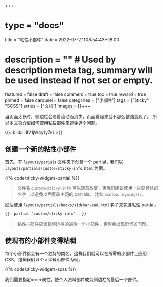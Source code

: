 +++
# type = "docs"
title = "粘性小部件"
date = 2022-07-27T08:54:43+08:00
# description = "" # Used by description meta tag, summary will be used instead if not set or empty.
featured = false
draft = false
comment = true
toc = true
reward = true
pinned = false
carousel = false
categories = ["小部件"]
tags = ["Sticky", "SCSS"]
series = ["文档"]
images = []
+++

当页面太长时，侧边栏会随着滚动而消失，页面看起来就不那么整洁美观了。
所以本文将介绍如何使用粘性部件来避免这个问题。

<!--more-->

{{< bilibili BV1jW4y1y7kL >}}

## 创建一个新的粘性小部件

首先，在 `layouts/parials` 文件夹下创建一个 partial，我们以 `layouts/partials/custom/sticky-info.html` 为例。

{{% code/sticky-widgets-partial %}}

> 文件名 `custom/sticky-info` 可以随意改变，但我们建议使用一些更具体的名字，以避免以后覆盖主题的 partials。
> 比如 `custom`、`mywidgets`。

然后使用 `layouts/partials/hooks/sidebar-end.html` 钩子来包含粘性 partial。

```html { title="layouts/partials/hooks/sidebar-end.html" }
{{- partial "custom/sticky-info" . }}
```

> 粘性小部件应该是侧边栏的最后一个小部件，否则会出现奇怪的问题。

## 使现有的小部件变得粘稠

每个小部件都会有一个独特的类名，这样我们就可以在所需的小部件上应用 CSS，这里我们以个人资料小部件为例。

{{% code/sticky-widgets-scss %}}

我们需要指定`order`属性，使个人资料部件成为侧边栏的最后一个部件。
